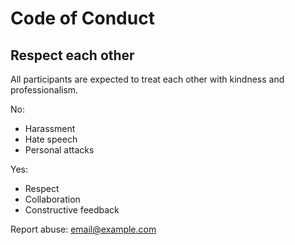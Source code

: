 # Code of Conduct

## Respect each other

All participants are expected to treat each other with kindness and professionalism.

No:
- Harassment
- Hate speech
- Personal attacks

Yes:
- Respect
- Collaboration
- Constructive feedback

Report abuse: email@example.com

